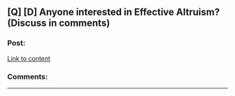 ## [Q] [D] Anyone interested in Effective Altruism? (Discuss in comments)

### Post:

[Link to content]()

### Comments:

---

